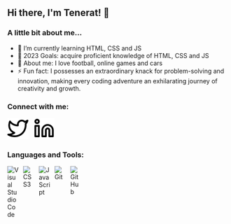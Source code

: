 ## Hi there, I'm Tenerat! 👋

### A little bit about me...

- 🌱 I’m currently learning HTML, CSS and JS
- 🥅 2023 Goals: acquire proficient knowledge of HTML, CSS and JS
- 💬 About me: I love football, online games and cars
- ⚡ Fun fact: I possesses an extraordinary knack for problem-solving and innovation, making every coding adventure an exhilarating journey of creativity and growth. 

### Connect with me:

[![website](https://raw.githubusercontent.com/codeSTACKr/codeSTACKr/e877a3e980fe893f5ccff40027a746f7f3e725a5/img/twitter-light.svg)](https://twitter.com/tenn_jugu)
&nbsp;
[![website](https://raw.githubusercontent.com/codeSTACKr/codeSTACKr/e877a3e980fe893f5ccff40027a746f7f3e725a5/img/linkedin-light.svg)](https://www.linkedin.com/in/teneratjugu/)
&nbsp;

### Languages and Tools:

<img align="left" alt="Visual Studio Code" width="26px" src="https://cdn.jsdelivr.net/gh/devicons/devicon/icons/vscode/vscode-original.svg" style="padding-right:10px;" />
<img align="left" alt="CSS3" width="26px" src="https://cdn.jsdelivr.net/gh/devicons/devicon/icons/css3/css3-original.svg" style="padding-right:10px;" />
<img align="left" alt="JavaScript" width="26px" src="https://cdn.jsdelivr.net/gh/devicons/devicon/icons/javascript/javascript-original.svg" style="padding-right:10px;" />
<img align="left" alt="Git" width="26px" src="https://cdn.jsdelivr.net/gh/devicons/devicon/icons/git/git-original.svg" style="padding-right:10px;" />
<img align="left" alt="GitHub" width="26px" src="https://user-images.githubusercontent.com/3369400/139447912-e0f43f33-6d9f-45f8-be46-2df5bbc91289.png" style="padding-right:10px;" />
